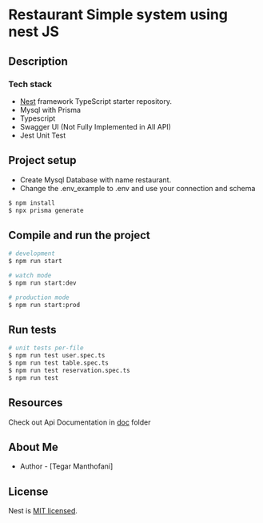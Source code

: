 # Restaurant Simple system using nest JS

## Description

### Tech stack
- [Nest](https://github.com/nestjs/nest) framework TypeScript starter repository.
- Mysql with Prisma
- Typescript
- Swagger UI (Not Fully Implemented in All API)
- Jest Unit Test 

## Project setup

- Create Mysql Database with name restaurant.
- Change the .env_example to .env and use your connection and schema

```bash
$ npm install
$ npx prisma generate
```

## Compile and run the project

```bash
# development
$ npm run start

# watch mode
$ npm run start:dev

# production mode
$ npm run start:prod
```

## Run tests

```bash
# unit tests per-file
$ npm run test user.spec.ts
$ npm run test table.spec.ts
$ npm run test reservation.spec.ts
$ npm run test
```

## Resources

Check out Api Documentation in [doc](./doc/) folder
 
## About Me

- Author - [Tegar Manthofani]

## License

Nest is [MIT licensed](https://github.com/nestjs/nest/blob/master/LICENSE).
